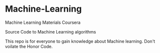 # Machine-Learning
Machine Learning Materials Coursera

Source Code to Machine Learning algorithms

This repo is for everyone to gain knowledge about Machine learning.
Don't voilate the Honor Code.

